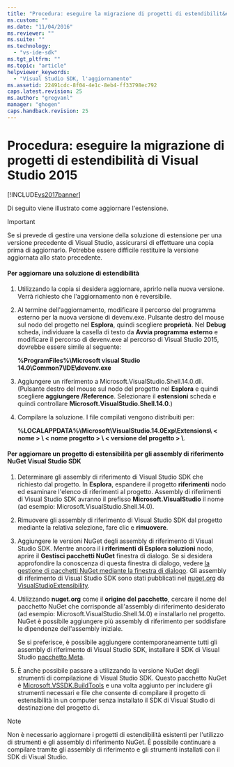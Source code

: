 ```yaml
---
title: "Procedura: eseguire la migrazione di progetti di estendibilit&#224; di Visual Studio 2015 | Microsoft Docs"
ms.custom: ""
ms.date: "11/04/2016"
ms.reviewer: ""
ms.suite: ""
ms.technology: 
  - "vs-ide-sdk"
ms.tgt_pltfrm: ""
ms.topic: "article"
helpviewer_keywords: 
  - "Visual Studio SDK, l'aggiornamento"
ms.assetid: 22491cdc-8f04-4e1c-8eb4-ff33798ec792
caps.latest.revision: 25
ms.author: "gregvanl"
manager: "ghogen"
caps.handback.revision: 25
---
```

# Procedura: eseguire la migrazione di progetti di estendibilit&#224; di Visual Studio 2015
[!INCLUDE[vs2017banner](../code-quality/includes/vs2017banner.md)]

Di seguito viene illustrato come aggiornare l'estensione.  
  
> [!IMPORTANT]
>  Se si prevede di gestire una versione della soluzione di estensione per una versione precedente di Visual Studio, assicurarsi di effettuare una copia prima di aggiornarlo. Potrebbe essere difficile restituire la versione aggiornata allo stato precedente.  
  
#### Per aggiornare una soluzione di estendibilità  
  
1.  Utilizzando la copia si desidera aggiornare, aprirlo nella nuova versione. Verrà richiesto che l'aggiornamento non è reversibile.  
  
2.  Al termine dell'aggiornamento, modificare il percorso del programma esterno per la nuova versione di devenv.exe. Pulsante destro del mouse sul nodo del progetto nel **Esplora**, quindi scegliere **proprietà**. Nel **Debug** scheda, individuare la casella di testo da **Avvia programma esterno** e modificare il percorso di devenv.exe al percorso di Visual Studio 2015, dovrebbe essere simile al seguente:  
  
     **%ProgramFiles%\\Microsoft visual Studio 14.0\\Common7\\IDE\\devenv.exe**  
  
3.  Aggiungere un riferimento a Microsoft.VisualStudio.Shell.14.0.dll. \(Pulsante destro del mouse sul nodo del progetto nel **Esplora** e quindi scegliere **aggiungere \/Reference**. Selezionare il **estensioni** scheda e quindi controllare **Microsoft.VisualStudio.Shell.14.0**.\)  
  
4.  Compilare la soluzione. I file compilati vengono distribuiti per:  
  
     **%LOCALAPPDATA%\\Microsoft\\VisualStudio.14.0Exp\\Extensions\\ \< nome \> \\ \< nome progetto \> \\ \< versione del progetto \> \\**.  
  
#### Per aggiornare un progetto di estensibilità per gli assembly di riferimento NuGet Visual Studio SDK  
  
1.  Determinare gli assembly di riferimento di Visual Studio SDK che richiesto dal progetto.  In **Esplora**, espandere il progetto **riferimenti** nodo ed esaminare l'elenco di riferimenti al progetto.  Assembly di riferimenti di Visual Studio SDK avranno il prefisso **Microsoft.VisualStudio** il nome \(ad esempio: Microsoft.VisualStudio.Shell.14.0\).  
  
2.  Rimuovere gli assembly di riferimento di Visual Studio SDK dal progetto mediante la relativa selezione, fare clic e **rimuovere**.  
  
3.  Aggiungere le versioni NuGet degli assembly di riferimento di Visual Studio SDK.  Mentre ancora il **i riferimenti di Esplora soluzioni** nodo, aprire il **Gestisci pacchetti NuGet** finestra di dialogo.  Se si desidera approfondire la conoscenza di questa finestra di dialogo, vedere [la gestione di pacchetti NuGet mediante la finestra di dialogo](http://docs.nuget.org/Consume/Package-Manager-Dialog). Gli assembly di riferimento di Visual Studio SDK sono stati pubblicati nel [nuget.org](http://www.nuget.org) da [VisualStudioExtensibility](http://www.nuget.org/profiles/VisualStudioExtensibility).  
  
4.  Utilizzando **nuget.org** come il **origine del pacchetto**, cercare il nome del pacchetto NuGet che corrisponde all'assembly di riferimento desiderato \(ad esempio: Microsoft.VisualStudio.Shell.14.0\) e installarlo nel progetto.  NuGet è possibile aggiungere più assembly di riferimento per soddisfare le dipendenze dell'assembly iniziale.  
  
     Se si preferisce, è possibile aggiungere contemporaneamente tutti gli assembly di riferimento di Visual Studio SDK, installare il SDK di Visual Studio [pacchetto Meta](http://www.nuget.org/packages/VSSDK_Reference_Assemblies).  
  
5.  È anche possibile passare a utilizzando la versione NuGet degli strumenti di compilazione di Visual Studio SDK. Questo pacchetto NuGet è [Microsoft.VSSDK.BuildTools](http://www.nuget.org/packages/Microsoft.VSSDK.BuildTools) e una volta aggiunto per includere gli strumenti necessari e file che consente di compilare il progetto di estensibilità in un computer senza installato il SDK di Visual Studio di destinazione del progetto di.  
  
> [!NOTE]
>  Non è necessario aggiornare i progetti di estendibilità esistenti per l'utilizzo di strumenti e gli assembly di riferimento NuGet.  È possibile continuare a compilare tramite gli assembly di riferimento e gli strumenti installati con il SDK di Visual Studio.